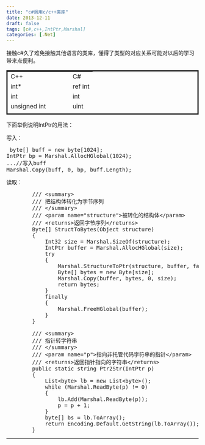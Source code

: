```yaml
---
title: "c#调用c/c++类库"
date: 2013-12-11
draft: false
tags: [c#,c++,IntPtr,Marshal]
categories: [.Net]
---
```


接触c#久了难免接触其他语言的类库，懂得了类型的对应关系可能对以后的学习带来点便利。



<table height="116" bordercolor="#000000"><tbody><tr><td>C++</td><td>C#</td></tr><tr><td>int*</td><td>ref int</td></tr><tr><td>int</td><td>int</td></tr><tr><td>unsigned int</td><td>uint</td></tr><tr><td>const char*</td><td>string</td></tr><tr><td>const void*</td><td>IntPtr</td></tr><tr><td>返回值 const char *</td><td>IntPtr</td></tr></tbody></table>



下面举例说明IntPtr的用法：

写入：




<pre> byte[] buff = new byte[1024];
IntPtr bp = Marshal.AllocHGlobal(1024);
...//写入buff
Marshal.Copy(buff, 0, bp, buff.Length);</pre>

读取：





<pre>        /// &lt;summary&gt;
        /// 把结构体转化为字节序列
        /// &lt;/summary&gt;
        /// &lt;param name=&#34;structure&#34;&gt;被转化的结构体&lt;/param&gt;
        /// &lt;returns&gt;返回字节序列&lt;/returns&gt;
        Byte[] StructToBytes(Object structure)
        {
            Int32 size = Marshal.SizeOf(structure);
            IntPtr buffer = Marshal.AllocHGlobal(size);
            try
            {
                Marshal.StructureToPtr(structure, buffer, false);
                Byte[] bytes = new Byte[size];
                Marshal.Copy(buffer, bytes, 0, size);
                return bytes;
            }
            finally
            {
                Marshal.FreeHGlobal(buffer);
            }
        }

        /// &lt;summary&gt;
        /// 指针转字符串
        /// &lt;/summary&gt;
        /// &lt;param name=&#34;p&#34;&gt;指向非托管代码字符串的指针&lt;/param&gt;
        /// &lt;returns&gt;返回指针指向的字符串&lt;/returns&gt;
        public static string Ptr2Str(IntPtr p)
        {
            List&lt;byte&gt; lb = new List&lt;byte&gt;();
            while (Marshal.ReadByte(p) != 0)
            {
                lb.Add(Marshal.ReadByte(p));
                p = p + 1;
            }
            byte[] bs = lb.ToArray();
            return Encoding.Default.GetString(lb.ToArray());
        }</pre>


 
- - -
 